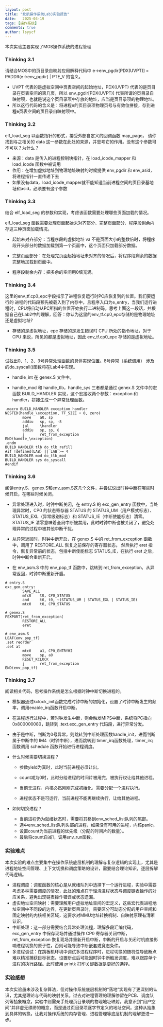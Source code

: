 ```yaml
---
layout: post
title: "北航操作系统Lab3实验报告"
date:   2025-04-19
tags: [操作系统]
comments: true
author: lsyycf
---
```

本次实验主要实现了MOS操作系统的进程管理
<!-- more -->

###  Thinking 3.1

请结合MOS中的页目录自映射应用解释代码中 e->env_pgdir[PDX(UVPT)] = PADDR(e->env_pgdir) | PTE_V 的含义。

- UVPT 代表的是虚拟空间中页表空间的起始地址，PDX(UVPT) 代表的是页目录在页表空间的第几页，所以 env_pgdir[PDX(UVPT)] 代表所谓的页目录自映射项，也就是说这个页目录项中存放的地址，应当是页目录项的物理地址。
- 所以这行代码的含义是：将进程e的页目录项物理页号与有效位拼接，存到进程e页表空间的页目录自映射项中。

###  Thinking 3.2

elf_load_seg 以函数指针的形式，接受外部自定义的回调函数 map_page。 请你找到与之相关的 data 这一参数在此处的来源，并思考它的作用。没有这个参数可不可以？为什么？

- 来源：data 是传入的进程控制块指针，在 load_icode_mapper 和 load_icode 函数中被调用
- 作用：在增加虚拟地址到物理地址映射的时候提供 env_pgdir 和 env_asid，将进程指针一直传递下去
- 如果没有data，load_icode_mapper就不能知道当前进程空间的页目录基地址和asid，必须要有这个参数

###  Thinking 3.3

结合 elf_load_seg 的参数和实现，考虑该函数需要处理哪些页面加载的情况。

elf_load_seg 函数需要处理页面起始未对齐部分、完整页面部分、程序段剩余内存这三种页面加载情况。

- 起始未对齐部分：当程序段的虚拟地址 va 不是页面大小的整数倍时，将程序段开头部分的数据加载到第一个页面中，这个页面只加载部分数据。

- 完整页面部分：在处理完页面起始地址未对齐的情况后，将程序段剩余的数据完整地加载到页面中。

- 程序段剩余内存：把多余的空间用0填充满。


### Thinking 3.4

这里的env_tf.cp0_epc字段指示了进程恢复运行时PC应恢复到的位置。我们要运行的 进程的代码段预先被载入到了内存中，且程序入口为e_entry，当我们运行进程时，CPU将自动从PC所指的位置开始执行二进制码。思考上面这一段话，并根据自己在Lab2中的理解，回答：你认为这里的env_tf.cp0_epc存储的是物理地址还是虚拟地址? 

- 存储的是虚拟地址，epc 存储的是发生错误时 CPU 所处的指令地址，对于 CPU 来说，所见的都是虚拟地址，因此 env_tf.cp0_epc 存储的是虚拟地址。

### Thinking 3.5

试找出0、1、2、3号异常处理函数的具体实现位置。8号异常（系统调用） 涉及的do_syscall()函数将在Lab4中实现。

- handle_int 在 genex.S 文件中。

- handle_mod 和 handle_tlb，handle_sys 三者都是通过 genex.S 文件中的宏函数 BUILD_HANDLER 实现，这个宏接收两个参数：exception 和 handler，拼接生成一个异常处理函数。


```assembly
.macro BUILD_HANDLER exception handler
NESTED(handle_\exception, TF_SIZE + 8, zero)
        move    a0, sp
        addiu   sp, sp, -8
        jal     \handler
        addiu   sp, sp, 8
        j       ret_from_exception
END(handle_\exception)
.endm
BUILD_HANDLER tlb do_tlb_refill
#if !defined(LAB) || LAB >= 4
BUILD_HANDLER mod do_tlb_mod
BUILD_HANDLER sys do_syscall
#endif
```

### Thinking 3.6

阅读entry.S、genex.S和env_asm.S这几个文件，并尝试说出时钟中断在哪些时候开启，在哪些时候关闭。

- 异常处理进入时，时钟中断关闭，在 entry.S 的 exc_gen_entry 函数中，当处理异常时，CP0 的状态寄存器 STATUS 的 STATUS_UM（用户模式标志）、STATUS_EXL（异常级别标志）和 STATUS_IE（中断使能标志）清零。STATUS_IE 清零意味着全局中断被禁用，此时时钟中断也被关闭了，避免处理异常的过程中被其他中断干扰。

- 从异常返回时，时钟中断开启，在 genex.S 中的 ret_from_exception 函数中，调用了 RESTORE_ALL 恢复之前保存的寄存器状态， 然后执行 eret 指令，恢复异常前的状态，包括中断使能标志 STATUS_IE，在执行 eret 之后，时钟中断会重新开启。

- 在 env_asm.S 中的 env_pop_tf 函数中，跳转到 ret_from_exception，从异常返回，时钟中断重新开启。

```assembly
# entry.S
exc_gen_entry:
        SAVE_ALL
        mfc0    t0, CP0_STATUS
        and     t0, t0, ~(STATUS_UM | STATUS_EXL | STATUS_IE)
        mtc0    t0, CP0_STATUS 
        
# genex.S
FEXPORT(ret_from_exception)
        RESTORE_ALL
        eret

# env_asm.S
LEAF(env_pop_tf)
.set reorder
.set at
        mtc0    a1, CP0_ENTRYHI
        move    sp, a0
        RESET_KCLOCK
        j       ret_from_exception
END(env_pop_tf)
```
### Thinking 3.7

阅读相关代码，思考操作系统是怎么根据时钟中断切换进程的。

- 模拟器通过kclock_init函数完成时钟中断的初始化，设置了时钟中断发生的频率，调用enable_irq函数开启中断。

- 在进程运行过程中，若时钟发生中断，则会触发MIPS中断，系统将PC指向 0x800000080，跳转到 .text.exc_gen_entry 代码段，进行异常分发。

- 由于是中断，判断为0号异常，则跳转到中断处理函数handle_init，进而判断属于中断中的 IM4（时钟中断），进而跳转到 timer_irq函数处理，timer_irq 函数调用 schedule 函数开始进行进程调度。

- 什么时候需要切换进程？

  - 参数yield为真时，此时当前进程必须让出。
  - count减为0时，此时分给进程的时间片被用完，被执行权让给其他进程。

  - 当前无进程，内核必然刚刚完成初始化，需要分配一个进程执行。

  - 进程状态不是可运行，当前进程不能再继续执行，让给其他进程。

- 如何切换进程？
  - 当前进程仍为就绪状态时，需要将其移到env_sched_list队列的尾部。
  - 选中env_sched_list队列头部的进程，如果没有可用的进程，内核panic。
  - 设置count为当前进程的优先级（分配的时间片的数量）。
  - 最后将count自减1，调用env_run函数。


### 实验难点  
本次实验的难点主要集中在操作系统底层机制的理解与复杂逻辑的实现上，尤其是进程地址空间管理、上下文切换和调度策略的设计，需要结合理论知识，逐层拆解代码逻辑。  

- 进程调度：调度函数的核心是从就绪队列中选择下一个运行进程，实验中需要考虑多种需要调度的情况，此处的难点在于理清进程状态与调度链表操作的对应关系，避免出现链表操作错误或状态遗漏。  
- 虚实地址空间映射：需要理解用户虚拟地址空间的宏定义，这些宏代表进程地址空间中不同段的边界，在更新页目录时，需要区分可动态分配的用户空间和固定映射的内核相关区域，这要求对MMU地址转换机制、自映射原理有清晰认识。
- 中断处理：这一部分需要结合异常处理流程，理解多段汇编代码，exc_gen_entry 中保存现场并通过操作 CP0 寄存器关闭中断，ret_from_exception 恢复现场并重新开启中断，中断的开启与关闭时机直接影响进程切换的原子性，否则可能导致中断嵌套或竞态条件。
- 多进程调试：在跳板机环境中调试多进程程序时，进程切换的随机性导致断点难以精准捕获目标状态。设置断点后可能因时钟中断触发调度，难以跟踪单个进程的执行路径。此时使用 printk 打印关键数据是更好的选择。


### 实验感想  
本次实验虽未涉及复杂算法，但对操作系统底层机制的“落地”实现有了更深刻的认识，尤其是理论与代码的映射关系。过去对进程管理的理解停留在PCB、调度队列等抽象概念，实验中则需亲手处理页目录项的物理地址映射。我意识到“用户空间”并非虚无缥缈的概念，而是通过页目录项逐字节定义的地址空间。这种从抽象到具体的转换，让我对操作系统的内存管理、进程管理等底层机制的理解更进一步。

